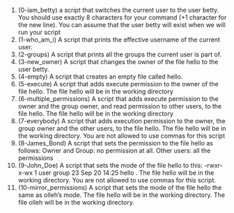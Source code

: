 1. (0-iam_betty) a script that switches the current user to the user betty. You should use exactly 8 characters for your command (+1 character for the new line). You can assume that the user betty will exist when we will run your script
2. (1-who_am_i) A script that prints the effective username of the current user. 
3. (2-groups) A script that prints all the groups the current user is part of.
4. (3-new_owner) A script that changes the owner of the file hello to the user betty.
5. (4-empty) A script that creates an empty file called hello.
6. (5-execute) A script that adds execute permission to the owner of the file hello. The file hello will be in the working directory
7. (6-multiple_permissions) A script that adds execute permission to the owner and the group owner, and read permission to other users, to the file hello. The file hello will be in the working directory
8. (7-everybody) A script that adds execution permission to the owner, the group owner and the other users, to the file hello. The file hello will be in the working directory. You are not allowed to use commas for this script
9. (8-James_Bond) A script that sets the permission to the file hello as follows: Owner and Group: no permission at all. Other users: all the permissions
10. (9-John_Doe) A script that sets the mode of the file hello to this: -rwxr-x-wx 1 user group 23 Sep 20 14:25 hello . The file hello will be in the working directory. You are not allowed to use commas for this script.
11. (10-mirror_permissions) A script that sets the mode of the file hello the same as olleh’s mode. The file hello will be in the working directory. The file olleh will be in the working directory.
